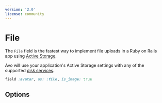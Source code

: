 ```yaml
---
version: '2.0'
license: community
---
```


# File

The `File` field is the fastest way to implement file uploads in a Ruby on Rails app using [Active Storage](https://edgeguides.rubyonrails.org/active_storage_overview.html).

Avo will use your application's Active Storage settings with any of the supported [disk services](https://edgeguides.rubyonrails.org/active_storage_overview.html#disk-service).

```ruby
field :avatar, as: :file, is_image: true
```

## Options

<!--@include: ./common/file_options_common.md-->
<!--@include: ./common/link_to_resource_common.md-->

<!--@include: ./common/file_other_common.md-->